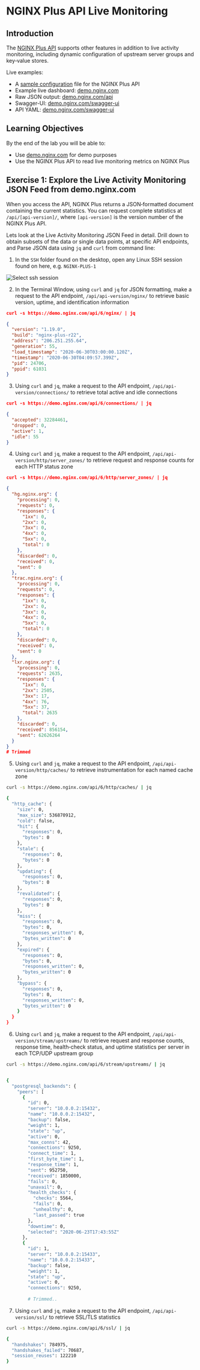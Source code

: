 # NGINX Plus API Live Monitoring

## Introduction

The [NGINX Plus API](https://www.nginx.com/products/nginx/live-activity-monitoring/) supports other features in addition 
to live activity monitoring, including dynamic configuration of upstream server groups and key‑value stores. 

Live examples:​
 * A [sample configuration](https://gist.github.com/nginx-gists/a51341a11ff1cf4e94ac359b67f1c4ae) file for the NGINX Plus API
 * Example live dashboard: [demo.nginx.com](https://demo.nginx.com)
 * Raw JSON output: [demo.nginx.com/api​](https://demo.nginx.com/api)
 * Swagger-UI: [demo.nginx.com/swagger-ui](https://demo.nginx.com/swagger-ui/)
 * API YAML: [demo.nginx.com/swagger-ui](https://demo.nginx.com/swagger-ui/nginx_api.yaml)

## Learning Objectives 

By the end of the lab you will be able to: 

 * Use [demo.nginx.com](https://demo.nginx.com) for demo purposes
 * Use the NGINX Plus API to read live monitoring metrics on NGINX Plus

## Exercise 1: Explore the Live Activity Monitoring JSON Feed​ from demo.nginx.com

When you access the API, NGINX Plus returns a JSON‑formatted document containing the current statistics. You can request 
complete statistics at `/api/[api-version]/`, where `[api-version]` is the version number of the NGINX Plus API. 

Lets look at the Live Activity Monitoring JSON Feed​ in detail. Drill down to obtain subsets of the data or single data 
points, at specific API endpoints, and Parse JSON data using `jq` and `curl` from command line:


1. In the `SSH` folder found on the desktop, open any Linux SSH session found on here, e.g. `NGINX-PLUS-1`

  ![Select ssh session](media/2020-06-29_22-06.png)


2. In the Terminal Window, using `curl` and `jq` for JSON formatting, make a request to the API endpoint, `/api/api-version/nginx/`
   to retrieve basic version, uptime, and identification information​

  ```json
  curl -s https://demo.nginx.com/api/6/nginx/ | jq

  {
    "version": "1.19.0",
    "build": "nginx-plus-r22",
    "address": "206.251.255.64",
    "generation": 55,
    "load_timestamp": "2020-06-30T03:00:00.120Z",
    "timestamp": "2020-06-30T04:09:57.399Z",
    "pid": 24706,
    "ppid": 61031
  }

  ```

3. Using `curl` and `jq`, make a request to the API endpoint, `/api/api-version/connections/` to retrieve total active 
   and idle connections​

  ```json
  curl -s https://demo.nginx.com/api/6/connections/ | jq

  {
    "accepted": 32284461,
    "dropped": 0,
    "active": 1,
    "idle": 55
  }
  ```

4. Using `curl` and `jq`, make a request to the API endpoint, `/api/api-version/http/server_zones/` to retrieve request 
   and response counts for each HTTP status zone​

  ```json
  curl -s https://demo.nginx.com/api/6/http/server_zones/ | jq

  {
    "hg.nginx.org": {
      "processing": 0,
      "requests": 0,
      "responses": {
        "1xx": 0,
        "2xx": 0,
        "3xx": 0,
        "4xx": 0,
        "5xx": 0,
        "total": 0
      },
      "discarded": 0,
      "received": 0,
      "sent": 0
    },
    "trac.nginx.org": {
      "processing": 0,
      "requests": 0,
      "responses": {
        "1xx": 0,
        "2xx": 0,
        "3xx": 0,
        "4xx": 0,
        "5xx": 0,
        "total": 0
      },
      "discarded": 0,
      "received": 0,
      "sent": 0
    },
    "lxr.nginx.org": {
      "processing": 0,
      "requests": 2635,
      "responses": {
        "1xx": 0,
        "2xx": 2505,
        "3xx": 17,
        "4xx": 76,
        "5xx": 37,
        "total": 2635
      },
      "discarded": 0,
      "received": 856154,
      "sent": 62626264
    }
  }
  # Trimmed
  ```

5. Using `curl` and `jq`, make a request to the API endpoint, `/api/api-version/http/caches/` to retrieve instrumentation
  for each named cache zone

  ```bash
  curl -s https://demo.nginx.com/api/6/http/caches/ | jq

  {
    "http_cache": {
      "size": 0,
      "max_size": 536870912,
      "cold": false,
      "hit": {
        "responses": 0,
        "bytes": 0
      },
      "stale": {
        "responses": 0,
        "bytes": 0
      },
      "updating": {
        "responses": 0,
        "bytes": 0
      },
      "revalidated": {
        "responses": 0,
        "bytes": 0
      },
      "miss": {
        "responses": 0,
        "bytes": 0,
        "responses_written": 0,
        "bytes_written": 0
      },
      "expired": {
        "responses": 0,
        "bytes": 0,
        "responses_written": 0,
        "bytes_written": 0
      },
      "bypass": {
        "responses": 0,
        "bytes": 0,
        "responses_written": 0,
        "bytes_written": 0
      }
    }
  }

  ```

6. Using `curl` and `jq`, make a request to the API endpoint, `/api/api-version/stream/upstreams/` to retrieve request 
   and response counts, response time, health‑check status, and uptime statistics per server in each TCP/UDP upstream group

  ```bash
  curl -s https://demo.nginx.com/api/6/stream/upstreams/ | jq


  {                                                                                                                                                           
    "postgresql_backends": {                                                                                                                                  
      "peers": [                                                                                                                                              
        {                                                                                                                                                     
          "id": 0,                                                                                                                                            
          "server": "10.0.0.2:15432",                                                                                                                         
          "name": "10.0.0.2:15432",                                                                                                                           
          "backup": false,                                                                                                                                    
          "weight": 1,                                                                                                                                        
          "state": "up",                                                                                                                                      
          "active": 0,                                                                                                                                        
          "max_conns": 42,                                                                                                                                    
          "connections": 9250,                                                                                                                                
          "connect_time": 1,                                                                                                                                  
          "first_byte_time": 1,                                                                                                                               
          "response_time": 1,                                                                                                                                 
          "sent": 952750,                                                                                                                                     
          "received": 1850000,                                                                                                                                
          "fails": 0,                                                                                                                                         
          "unavail": 0,                                                                                                                                       
          "health_checks": {                                                                                                                                  
            "checks": 5564,                                                                                                                                   
            "fails": 0,                                                                                                                                       
            "unhealthy": 0,                                                                                                                                   
            "last_passed": true                                                                                                                               
          },                                                                                                                                                  
          "downtime": 0,                                                                                                                                      
          "selected": "2020-06-23T17:43:55Z"                                                                                                                  
        },                                                                                                                                                    
        {                                                                                                                                                     
          "id": 1,                                                                                                                                            
          "server": "10.0.0.2:15433",                                                                                                                         
          "name": "10.0.0.2:15433",                                                                                                                           
          "backup": false,                                                                                                                                    
          "weight": 1,                                                                                                                                        
          "state": "up",                                                                                                                                      
          "active": 0,                                                                                                                                        
          "connections": 9250,       
          
          # Trimmed..

  ```

7. Using `curl` and `jq`, make a request to the API endpoint, `/api/api-version/ssl/` to retrieve SSL/TLS statistics

  ```bash
  curl -s https://demo.nginx.com/api/6/ssl/ | jq

  {
    "handshakes": 784975,
    "handshakes_failed": 70687,
    "session_reuses": 122210
  }
  ```